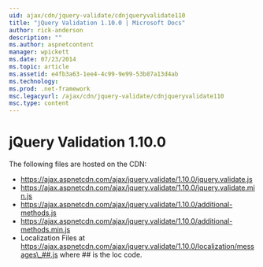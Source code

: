```yaml
---
uid: ajax/cdn/jquery-validate/cdnjqueryvalidate110
title: "jQuery Validation 1.10.0 | Microsoft Docs"
author: rick-anderson
description: ""
ms.author: aspnetcontent
manager: wpickett
ms.date: 07/23/2014
ms.topic: article
ms.assetid: e4fb3a63-1ee4-4c99-9e99-53b87a13d4ab
ms.technology: 
ms.prod: .net-framework
msc.legacyurl: /ajax/cdn/jquery-validate/cdnjqueryvalidate110
msc.type: content
---
```

jQuery Validation 1.10.0
====================
The following files are hosted on the CDN:

- https://ajax.aspnetcdn.com/ajax/jquery.validate/1.10.0/jquery.validate.js
- https://ajax.aspnetcdn.com/ajax/jquery.validate/1.10.0/jquery.validate.min.js
- https://ajax.aspnetcdn.com/ajax/jquery.validate/1.10.0/additional-methods.js
- https://ajax.aspnetcdn.com/ajax/jquery.validate/1.10.0/additional-methods.min.js
- Localization Files at https://ajax.aspnetcdn.com/ajax/jquery.validate/1.10.0/localization/messages\_##.js where ## is the loc code.

